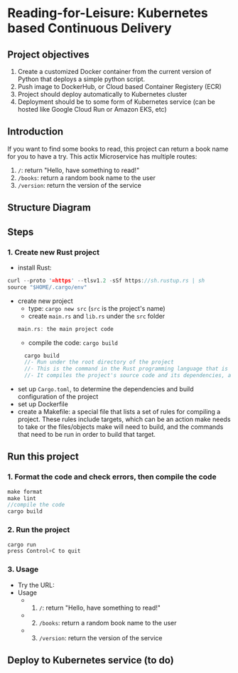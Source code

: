 # Reading-for-Leisure: Kubernetes based Continuous Delivery
## Project objectives
1. Create a customized Docker container from the current version of Python that deploys a simple python script.
2. Push image to DockerHub, or Cloud based Container Registery (ECR)
3. Project should deploy automatically to Kubernetes cluster
4. Deployment should be to some form of Kubernetes service (can be hosted like Google Cloud Run or Amazon EKS, etc)
## Introduction
If you want to find some books to read, this project can return a book name for you to have a try.
This actix Microservice has multiple routes:
1. `/`: return "Hello, have something to read!"
2. `/books`: return a random book name to the user
3. `/version`: return the version of the service
## Structure Diagram
## Steps
### 1. Create new Rust project
- install Rust:
```Rust
curl --proto '=https' --tlsv1.2 -sSf https://sh.rustup.rs | sh
source "$HOME/.cargo/env"
```
- create new project
  - type: `cargo new src` (`src` is the project's name)
  - create `main.rs` and `lib.rs` under the `src` folder
  ```Rust
  main.rs: the main project code
  ```
  - compile the code: `cargo build`
  ```Rust
    cargo build
    //- Run under the root directory of the project
    //- This is the command in the Rust programming language that is used to compile a Rust project. 
    //- It compiles the project's source code and its dependencies, and produces an executable binary file.
  ```
- set up `Cargo.toml`, to determine the dependencies and build configuration of the project
- set up Dockerfile
- create a Makefile: a special file that lists a set of rules for compiling a project. These rules include targets, which can be an action make needs to take or the files/objects make will need to build, and the commands that need to be run in order to build that target.

## Run this project
### 1. Format the code and check errors, then compile the code
  ```Rust
  make format
  make lint
  //compile the code
  cargo build
  ```
### 2. Run the project
  ```Rust
  cargo run
  press Control+C to quit
  ```
### 3. Usage
- Try the URL: 
- Usage
  - 1. `/`: return "Hello, have something to read!"
  - 2. `/books`: return a random book name to the user
  - 3. `/version`: return the version of the service
  
## Deploy to Kubernetes service (to do)
  
